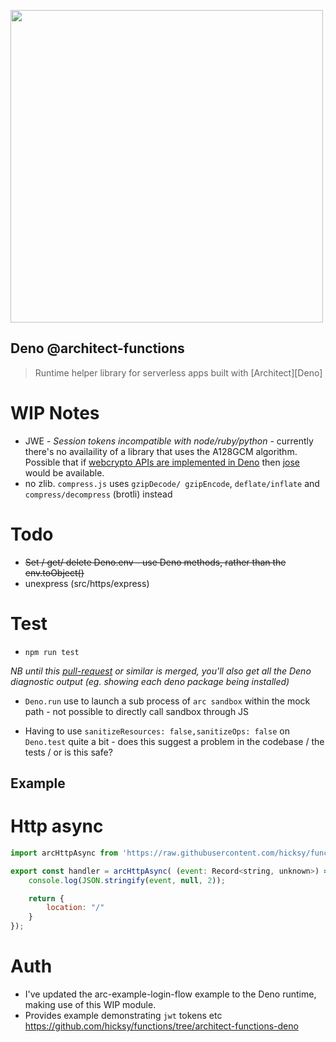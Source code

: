 [<img src="https://s3-us-west-2.amazonaws.com/arc.codes/architect-logo-500b@2x.png" width=500>](https://www.npmjs.com/package/@architect/functions)

## Deno @architect-functions

> Runtime helper library for serverless apps built with [Architect][Deno]

# WIP Notes

- JWE - *_Session tokens incompatible with node/ruby/python_* - currently there's no availaility of a library that uses the A128GCM algorithm. Possible that if [webcrypto APIs are implemented in Deno](https://github.com/denoland/deno/issues/1891) then [jose](https://github.com/panva/jose) would be available. 
- no zlib. `compress.js` uses `gzipDecode/ gzipEncode`, `deflate/inflate` and `compress/decompress` (brotli) instead


# Todo
- ~~Set / get/ delete Deno.env - use Deno methods, rather than the env.toObject()~~ 
- unexpress (src/https/express)

# Test

- `npm run test`

_NB until this [pull-request](https://github.com/architect/sandbox/pull/566) or similar is merged, you'll also get all the Deno diagnostic output (eg. showing each deno package being installed)_

- `Deno.run` use to launch a sub process of `arc sandbox` within the mock path - not possible to directly call sandbox through JS 

- Having to use `sanitizeResources: false,sanitizeOps: false` on `Deno.test` quite a bit - does this suggest a problem in the codebase / the tests / or is this safe?

## Example

# Http async

```javascript
import arcHttpAsync from 'https://raw.githubusercontent.com/hicksy/functions/architect-functions-deno/src/http/async/index.js'

export const handler = arcHttpAsync( (event: Record<string, unknown>) => {
    console.log(JSON.stringify(event, null, 2));

    return {
        location: "/"
    }
});

```
# Auth
- I've updated the arc-example-login-flow example to the Deno runtime, making use of this WIP module. 
- Provides example demonstrating `jwt` tokens etc
https://github.com/hicksy/functions/tree/architect-functions-deno